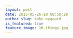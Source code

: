 ```yaml
---
layout: post
date: 2015-05-26-10 08:50:28
author_slug: toke-nygaard
is_featured: true
feature_image: 10-things.jpg
---
```

